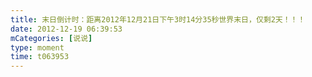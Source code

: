 ```yaml
---
title: 末日倒计时：距离2012年12月21日下午3时14分35秒世界末日，仅剩2天！！！
date: 2012-12-19 06:39:53
mCategories: [说说]
type: moment
time: t063953
---
```



